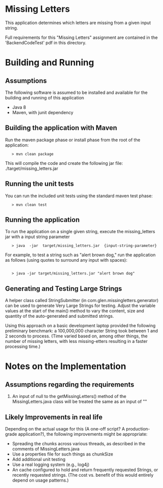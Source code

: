 # Missing Letters

This application determines which letters are missing from a given input string.

Full requirements for this "Missing Letters" assignment are contained in the 'BackendCodeTest' pdf in this directory.


Building and Running
====================

Assumptions 
-----------
The following software is assumed to be installed and available for the building and running of this application
- Java 8
- Maven, with junit dependency
 

Building the application with Maven
-----------------------------------
Run the maven package phase or install phase from the root of the application:
```angular2html
   > mvn clean package
```

This will compile the code and create the following jar file: ./target/missing_letters.jar


Running the unit tests
----------------------
You can run the included unit tests using the standard maven test phase:
```$xslt
   > mvn clean test
```


Running the application
-----------------------
To run the application on a single given string, execute the missing_letters jar with a input string parameter
```$xslt
   > java  -jar  target/missing_letters.jar  {input-string-parameter}
```

For example, to test a string such as "alert brown dog," 
run the application as follows (using quotes to surround any input with spaces): 
```angular2html

   > java -jar target/missing_letters.jar "alert brown dog"
```


Generating and Testing Large Strings
------------------------
A helper class called StringSubmitter (in com.glen.missingletters.generator) can be used to generate
Very Large Strings for testing.   Adjust the variable values at the start of the main() method to 
vary the content, size and quantity of the auto-generated and submitted strings.

Using this approach on a basic development laptop provided the following preliminary benchmark: 
a 100,000,000 character String took between 1 and 2 seconds to process.
(Time varied based on, among other things, the number of missing letters, with less missing-etters 
resulting in a faster processing time.)



Notes on the Implementation
===========================

Assumptions regarding the requirements
--------------------------------------

1. An input of null to the getMissingLetters() method of the MissingLetters.java class 
will be treated the same as an input of ""

Likely Improvements in real life
--------------------------------
Depending on the actual usage for this (A one-off script?  A production-grade application?), the
following improvements might be appropriate:

- Spreading the chunks across various threads, as described in the comments of MissingLetters.java
- Use a properties file for such things as chunkSize
- Add additional unit testing 
- Use a real logging system (e.g., log4j)
- An cache configured to hold and return frequently requested Strings, or recently requested strings.  (The cost vs. 
benefit of this would entirely depend on usage patterns.)



